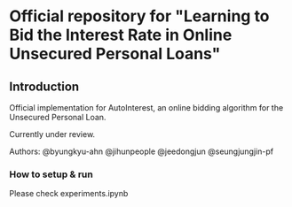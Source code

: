 # Official repository for "Learning to Bid the Interest Rate in Online Unsecured Personal Loans"

## Introduction

Official implementation for AutoInterest, an online bidding algorithm for the Unsecured Personal Loan.

Currently under review.

Authors:
@byungkyu-ahn
@jihunpeople
@jeedongjun
@seungjungjin-pf


### How to setup & run
Please check experiments.ipynb
